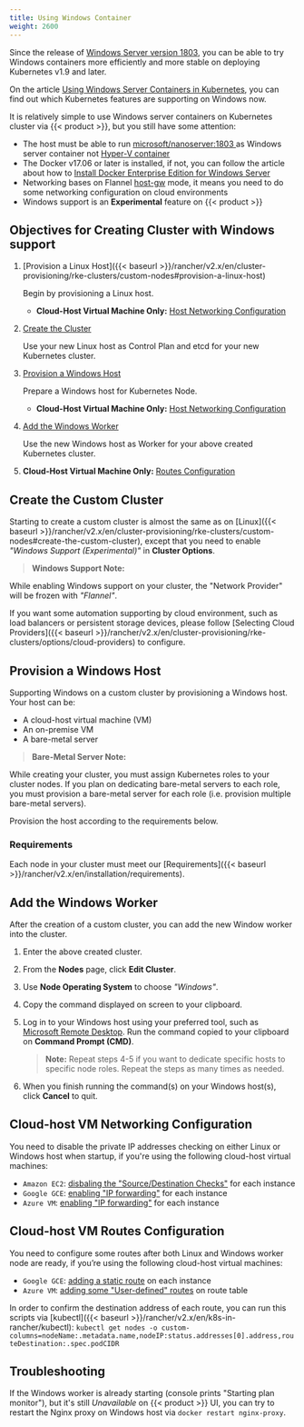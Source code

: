 ```yaml
---
title: Using Windows Container
weight: 2600
---
```


Since the release of [Windows Server version 1803](https://docs.microsoft.com/en-us/windows-server/get-started/whats-new-in-windows-server-1803), you can be able to try Windows containers more efficiently and more stable on deploying Kubernetes v1.9 and later.

On the article [Using Windows Server Containers in Kubernetes](https://kubernetes.io/docs/getting-started-guides/windows/#supported-features), you can find out which Kubernetes features are supporting on Windows now.

It is relatively simple to use Windows server containers on Kubernetes cluster via {{< product >}}, but you still have some attention:

- The host must be able to run [microsoft/nanoserver:1803
](https://hub.docker.com/r/microsoft/nanoserver/tags/) as Windows server container not [Hyper-V container](https://docs.microsoft.com/en-us/virtualization/windowscontainers/manage-containers/hyperv-container)
- The Docker v17.06 or later is installed, if not, you can follow the article about how to [Install Docker Enterprise Edition for Windows Server](https://docs.docker.com/install/windows/docker-ee/)
- Networking bases on Flannel [host-gw](https://github.com/coreos/flannel/blob/master/Documentation/backends.md#host-gw) mode, it means you need to do some networking configuration on cloud environments
- Windows support is an **Experimental** feature on {{< product >}}

## Objectives for Creating Cluster with Windows support

1. [Provision a Linux Host]({{< baseurl >}}/rancher/v2.x/en/cluster-provisioning/rke-clusters/custom-nodes#provision-a-linux-host)
    
    Begin by provisioning a Linux host. 

    + **Cloud-Host Virtual Machine Only:** [Host Networking Configuration](#cloud-host-vm-networking-configuration)

2. [Create the Cluster](#create-the-custom-cluster)

    Use your new Linux host as Control Plan and etcd for your new Kubernetes cluster.

3. [Provision a Windows Host](#provision-a-windows-host)

    Prepare a Windows host for Kubernetes Node.

    + **Cloud-Host Virtual Machine Only:** [Host Networking Configuration](#cloud-host-vm-networking-configuration)

4. [Add the Windows Worker](#add-the-windows-worker)

    Use the new Windows host as Worker for your above created Kubernetes cluster.

5. **Cloud-Host Virtual Machine Only:** [Routes Configuration](#cloud-host-vm-routes-configuration)

## Create the Custom Cluster

Starting to create a custom cluster is almost the same as on [Linux]({{< baseurl >}}/rancher/v2.x/en/cluster-provisioning/rke-clusters/custom-nodes#create-the-custom-cluster), except that you need to enable _"Windows Support (Experimental)"_ in **Cluster Options**.

>**Windows Support Note:**
> 
While enabling Windows support on your cluster, the "Network Provider" will be frozen with _"Flannel"_.

If you want some automation supporting by cloud environment, such as load balancers or persistent storage devices, please follow [Selecting Cloud Providers]({{< baseurl >}}/rancher/v2.x/en/cluster-provisioning/rke-clusters/options/cloud-providers) to configure.

## Provision a Windows Host

Supporting Windows on a custom cluster by provisioning a Windows host. Your host can be:

- A cloud-host virtual machine (VM)
- An on-premise VM
- A bare-metal server

>**Bare-Metal Server Note:**
>
While creating your cluster, you must assign Kubernetes roles to your cluster nodes. If you plan on dedicating bare-metal servers to each role, you must provision a bare-metal server for each role (i.e. provision multiple bare-metal servers).

Provision the host according to the requirements below.

### Requirements

Each node in your cluster must meet our [Requirements]({{< baseurl >}}/rancher/v2.x/en/installation/requirements).

## Add the Windows Worker

After the creation of a custom cluster, you can add the new Window worker into the cluster.

1. Enter the above created cluster.

2. From the **Nodes** page, click **Edit Cluster**.

3. Use **Node Operating System** to choose _"Windows"_.

4. Copy the command displayed on screen to your clipboard.

5. Log in to your Windows host using your preferred tool, such as [Microsoft Remote Desktop](https://docs.microsoft.com/en-us/windows-server/remote/remote-desktop-services/clients/remote-desktop-clients). Run the command copied to your clipboard on **Command Prompt (CMD)**.

    >**Note:** Repeat steps 4-5 if you want to dedicate specific hosts to specific node roles. Repeat the steps as many times as needed.

6.  When you finish running the command(s) on your Windows host(s), click **Cancel** to quit.

## Cloud-host VM Networking Configuration

You need to disable the private IP addresses checking on either Linux or Windows host when startup, if you're using the following cloud-host virtual machines:

- `Amazon EC2`: [disbaling the "Source/Destination Checks"](https://docs.aws.amazon.com/vpc/latest/userguide/VPC_NAT_Instance.html#EIP_Disable_SrcDestCheck) for each instance
- `Google GCE`: [enabling "IP forwarding"](https://cloud.google.com/vpc/docs/using-routes#canipforward) for each instance
- `Azure VM`: [enabling "IP forwarding"](https://docs.microsoft.com/en-us/azure/virtual-network/virtual-network-network-interface#enable-or-disable-ip-forwarding) for each instance

## Cloud-host VM Routes Configuration

You need to configure some routes after both Linux and Windows worker node are ready, if you’re using the following cloud-host virtual machines:

- `Google GCE`: [adding a static route](https://cloud.google.com/vpc/docs/using-routes#addingroute) on each instance
- `Azure VM`: [adding some "User-defined" routes](https://docs.microsoft.com/en-us/azure/virtual-network/virtual-networks-udr-overview#user-defined) on route table

In order to confirm the destination address of each route, you can run this scripts via [kubectl]({{< baseurl >}}/rancher/v2.x/en/k8s-in-rancher/kubectl): `kubectl get nodes -o custom-columns=nodeName:.metadata.name,nodeIP:status.addresses[0].address,routeDestination:.spec.podCIDR` 

## Troubleshooting

If the Windows worker is already starting (console prints "Starting plan monitor"), but it's still _Unavailable_ on {{< product >}} UI, you can try to restart the Nginx proxy on Windows host via `docker restart nginx-proxy`.

